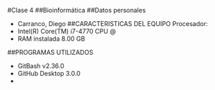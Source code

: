 #Clase 4
##Bioinformática
##Datos personales
- Carranco, Diego
##CARACTERISTICAS DEL EQUIPO
Procesador: 
- Intel(R) Core(TM) i7-4770 CPU @
- RAM instalada 8.00 GB

##PROGRAMAS UTILIZADOS
- GitBash v2.36.0
- GitHub Desktop 3.0.0
- 
